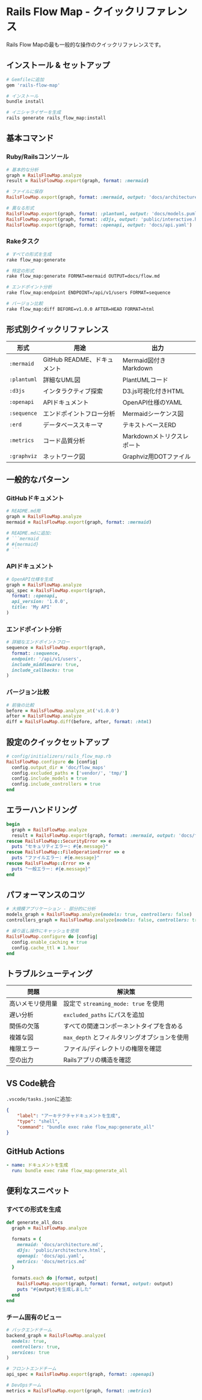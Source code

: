 # Rails Flow Map - クイックリファレンス

Rails Flow Mapの最も一般的な操作のクイックリファレンスです。

## インストール & セットアップ

```bash
# Gemfileに追加
gem 'rails-flow-map'

# インストール
bundle install

# イニシャライザーを生成
rails generate rails_flow_map:install
```

## 基本コマンド

### Ruby/Railsコンソール

```ruby
# 基本的な分析
graph = RailsFlowMap.analyze
result = RailsFlowMap.export(graph, format: :mermaid)

# ファイルに保存
RailsFlowMap.export(graph, format: :mermaid, output: 'docs/architecture.md')

# 異なる形式
RailsFlowMap.export(graph, format: :plantuml, output: 'docs/models.puml')
RailsFlowMap.export(graph, format: :d3js, output: 'public/interactive.html')
RailsFlowMap.export(graph, format: :openapi, output: 'docs/api.yaml')
```

### Rakeタスク

```bash
# すべての形式を生成
rake flow_map:generate

# 特定の形式
rake flow_map:generate FORMAT=mermaid OUTPUT=docs/flow.md

# エンドポイント分析
rake flow_map:endpoint ENDPOINT=/api/v1/users FORMAT=sequence

# バージョン比較
rake flow_map:diff BEFORE=v1.0.0 AFTER=HEAD FORMAT=html
```

## 形式別クイックリファレンス

| 形式 | 用途 | 出力 |
|--------|----------|---------|
| `:mermaid` | GitHub README、ドキュメント | Mermaid図付きMarkdown |
| `:plantuml` | 詳細なUML図 | PlantUMLコード |
| `:d3js` | インタラクティブ探索 | D3.js可視化付きHTML |
| `:openapi` | APIドキュメント | OpenAPI仕様のYAML |
| `:sequence` | エンドポイントフロー分析 | Mermaidシーケンス図 |
| `:erd` | データベーススキーマ | テキストベースERD |
| `:metrics` | コード品質分析 | Markdownメトリクスレポート |
| `:graphviz` | ネットワーク図 | Graphviz用DOTファイル |

## 一般的なパターン

### GitHubドキュメント

```ruby
# README.md用
graph = RailsFlowMap.analyze
mermaid = RailsFlowMap.export(graph, format: :mermaid)

# README.mdに追加:
# ```mermaid
# #{mermaid}
# ```
```

### APIドキュメント

```ruby
# OpenAPI仕様を生成
graph = RailsFlowMap.analyze
api_spec = RailsFlowMap.export(graph, 
  format: :openapi,
  api_version: '1.0.0',
  title: 'My API'
)
```

### エンドポイント分析

```ruby
# 詳細なエンドポイントフロー
sequence = RailsFlowMap.export(graph, 
  format: :sequence,
  endpoint: '/api/v1/users',
  include_middleware: true,
  include_callbacks: true
)
```

### バージョン比較

```ruby
# 前後の比較
before = RailsFlowMap.analyze_at('v1.0.0')
after = RailsFlowMap.analyze
diff = RailsFlowMap.diff(before, after, format: :html)
```

## 設定のクイックセットアップ

```ruby
# config/initializers/rails_flow_map.rb
RailsFlowMap.configure do |config|
  config.output_dir = 'doc/flow_maps'
  config.excluded_paths = ['vendor/', 'tmp/']
  config.include_models = true
  config.include_controllers = true
end
```

## エラーハンドリング

```ruby
begin
  graph = RailsFlowMap.analyze
  result = RailsFlowMap.export(graph, format: :mermaid, output: 'docs/flow.md')
rescue RailsFlowMap::SecurityError => e
  puts "セキュリティエラー: #{e.message}"
rescue RailsFlowMap::FileOperationError => e
  puts "ファイルエラー: #{e.message}"
rescue RailsFlowMap::Error => e
  puts "一般エラー: #{e.message}"
end
```

## パフォーマンスのコツ

```ruby
# 大規模アプリケーション - 部分的に分析
models_graph = RailsFlowMap.analyze(models: true, controllers: false)
controllers_graph = RailsFlowMap.analyze(models: false, controllers: true)

# 繰り返し操作にキャッシュを使用
RailsFlowMap.configure do |config|
  config.enable_caching = true
  config.cache_ttl = 1.hour
end
```

## トラブルシューティング

| 問題 | 解決策 |
|-------|----------|
| 高いメモリ使用量 | 設定で `streaming_mode: true` を使用 |
| 遅い分析 | `excluded_paths` にパスを追加 |
| 関係の欠落 | すべての関連コンポーネントタイプを含める |
| 複雑な図 | `max_depth` とフィルタリングオプションを使用 |
| 権限エラー | ファイル/ディレクトリの権限を確認 |
| 空の出力 | Railsアプリの構造を確認 |

## VS Code統合

`.vscode/tasks.json`に追加:

```json
{
    "label": "アーキテクチャドキュメントを生成",
    "type": "shell",
    "command": "bundle exec rake flow_map:generate_all"
}
```

## GitHub Actions

```yaml
- name: ドキュメントを生成
  run: bundle exec rake flow_map:generate_all
```

## 便利なスニペット

### すべての形式を生成

```ruby
def generate_all_docs
  graph = RailsFlowMap.analyze
  
  formats = {
    mermaid: 'docs/architecture.md',
    d3js: 'public/architecture.html',
    openapi: 'docs/api.yaml',
    metrics: 'docs/metrics.md'
  }
  
  formats.each do |format, output|
    RailsFlowMap.export(graph, format: format, output: output)
    puts "#{output}を生成しました"
  end
end
```

### チーム固有のビュー

```ruby
# バックエンドチーム
backend_graph = RailsFlowMap.analyze(
  models: true, 
  controllers: true, 
  services: true
)

# フロントエンドチーム
api_spec = RailsFlowMap.export(graph, format: :openapi)

# DevOpsチーム
metrics = RailsFlowMap.export(graph, format: :metrics)
```